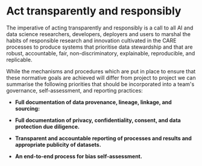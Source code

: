 # Act transparently and responsibly

The imperative of acting transparently and responsibly is a call to all AI and data science researchers, developers, deployers and users to marshal the habits of responsible research and innovation cultivated in the CARE processes to produce systems that prioritise data stewardship and that are robust, accountable, fair, non-discriminatory, explainable, reproducible, and replicable. 

While the mechanisms and procedures which are put in place to ensure that these normative goals are achieved will differ from project to project we can summarise the following priorities that should be incorporated into a team's governance, self-assessment, and reporting practices:

- **Full documentation of data provenance, lineage, linkage, and sourcing:**

- **Full documentation of privacy, confidentiality, consent, and data protection due diligence.**

- **Transparent and accountable reporting of processes and results and appropriate publicity of datasets.**

- **An end-to-end process for bias self-assessment.**